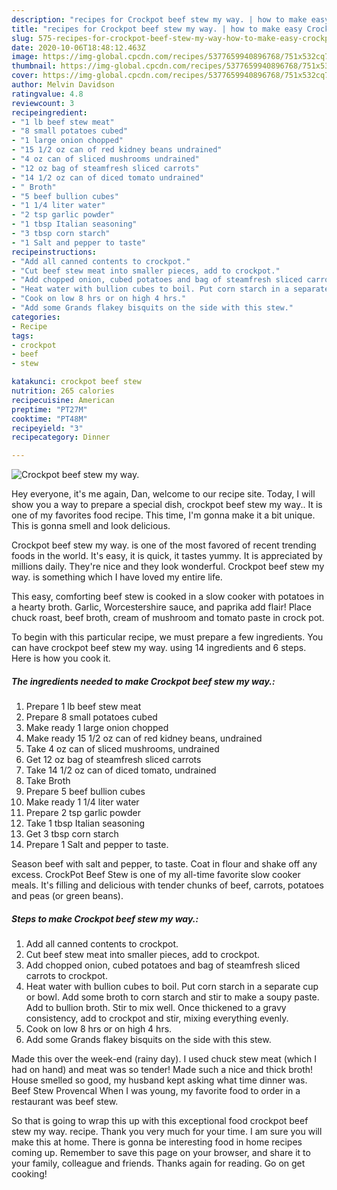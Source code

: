 ```yaml
---
description: "recipes for Crockpot beef stew my way. | how to make easy Crockpot beef stew my way."
title: "recipes for Crockpot beef stew my way. | how to make easy Crockpot beef stew my way."
slug: 575-recipes-for-crockpot-beef-stew-my-way-how-to-make-easy-crockpot-beef-stew-my-way
date: 2020-10-06T18:48:12.463Z
image: https://img-global.cpcdn.com/recipes/5377659940896768/751x532cq70/crockpot-beef-stew-my-way-recipe-main-photo.jpg
thumbnail: https://img-global.cpcdn.com/recipes/5377659940896768/751x532cq70/crockpot-beef-stew-my-way-recipe-main-photo.jpg
cover: https://img-global.cpcdn.com/recipes/5377659940896768/751x532cq70/crockpot-beef-stew-my-way-recipe-main-photo.jpg
author: Melvin Davidson
ratingvalue: 4.8
reviewcount: 3
recipeingredient:
- "1 lb beef stew meat"
- "8 small potatoes cubed"
- "1 large onion chopped"
- "15 1/2 oz can of red kidney beans undrained"
- "4 oz can of sliced mushrooms undrained"
- "12 oz bag of steamfresh sliced carrots"
- "14 1/2 oz can of diced tomato undrained"
- " Broth"
- "5 beef bullion cubes"
- "1 1/4 liter water"
- "2 tsp garlic powder"
- "1 tbsp Italian seasoning"
- "3 tbsp corn starch"
- "1 Salt and pepper to taste"
recipeinstructions:
- "Add all canned contents to crockpot."
- "Cut beef stew meat into smaller pieces, add to crockpot."
- "Add chopped onion, cubed potatoes and bag of steamfresh sliced carrots to crockpot."
- "Heat water with bullion cubes to boil. Put corn starch in a separate cup or bowl.  Add some broth to corn starch and stir to make a soupy paste.  Add to bullion broth.  Stir to mix well.  Once thickened to a gravy consistency,  add to crockpot and stir, mixing everything evenly."
- "Cook on low 8 hrs or on high 4 hrs."
- "Add some Grands flakey bisquits on the side with this stew."
categories:
- Recipe
tags:
- crockpot
- beef
- stew

katakunci: crockpot beef stew 
nutrition: 265 calories
recipecuisine: American
preptime: "PT27M"
cooktime: "PT48M"
recipeyield: "3"
recipecategory: Dinner

---
```



![Crockpot beef stew my way.](https://img-global.cpcdn.com/recipes/5377659940896768/751x532cq70/crockpot-beef-stew-my-way-recipe-main-photo.jpg)

Hey everyone, it's me again, Dan, welcome to our recipe site. Today, I will show you a way to prepare a special dish, crockpot beef stew my way.. It is one of my favorites food recipe. This time, I'm gonna make it a bit unique. This is gonna smell and look delicious.

Crockpot beef stew my way. is one of the most favored of recent trending foods in the world. It's easy, it is quick, it tastes yummy. It is appreciated by millions daily. They're nice and they look wonderful. Crockpot beef stew my way. is something which I have loved my entire life.

This easy, comforting beef stew is cooked in a slow cooker with potatoes in a hearty broth. Garlic, Worcestershire sauce, and paprika add flair! Place chuck roast, beef broth, cream of mushroom and tomato paste in crock pot.


To begin with this particular recipe, we must prepare a few ingredients. You can have crockpot beef stew my way. using 14 ingredients and 6 steps. Here is how you cook it.

<!--inarticleads1-->

##### The ingredients needed to make Crockpot beef stew my way.:

1. Prepare 1 lb beef stew meat
1. Prepare 8 small potatoes cubed
1. Make ready 1 large onion chopped
1. Make ready 15 1/2 oz can of red kidney beans, undrained
1. Take 4 oz can of sliced mushrooms, undrained
1. Get 12 oz bag of steamfresh sliced carrots
1. Take 14 1/2 oz can of diced tomato, undrained
1. Take  Broth
1. Prepare 5 beef bullion cubes
1. Make ready 1 1/4 liter water
1. Prepare 2 tsp garlic powder
1. Take 1 tbsp Italian seasoning
1. Get 3 tbsp corn starch
1. Prepare 1 Salt and pepper to taste.


Season beef with salt and pepper, to taste. Coat in flour and shake off any excess. CrockPot Beef Stew is one of my all-time favorite slow cooker meals. It&#39;s filling and delicious with tender chunks of beef, carrots, potatoes and peas (or green beans). 

<!--inarticleads2-->

##### Steps to make Crockpot beef stew my way.:

1. Add all canned contents to crockpot.
1. Cut beef stew meat into smaller pieces, add to crockpot.
1. Add chopped onion, cubed potatoes and bag of steamfresh sliced carrots to crockpot.
1. Heat water with bullion cubes to boil. Put corn starch in a separate cup or bowl.  Add some broth to corn starch and stir to make a soupy paste.  Add to bullion broth.  Stir to mix well.  Once thickened to a gravy consistency,  add to crockpot and stir, mixing everything evenly.
1. Cook on low 8 hrs or on high 4 hrs.
1. Add some Grands flakey bisquits on the side with this stew.


Made this over the week-end (rainy day). I used chuck stew meat (which I had on hand) and meat was so tender! Made such a nice and thick broth! House smelled so good, my husband kept asking what time dinner was. Beef Stew Provencal When I was young, my favorite food to order in a restaurant was beef stew. 

So that is going to wrap this up with this exceptional food crockpot beef stew my way. recipe. Thank you very much for your time. I am sure you will make this at home. There is gonna be interesting food in home recipes coming up. Remember to save this page on your browser, and share it to your family, colleague and friends. Thanks again for reading. Go on get cooking!
